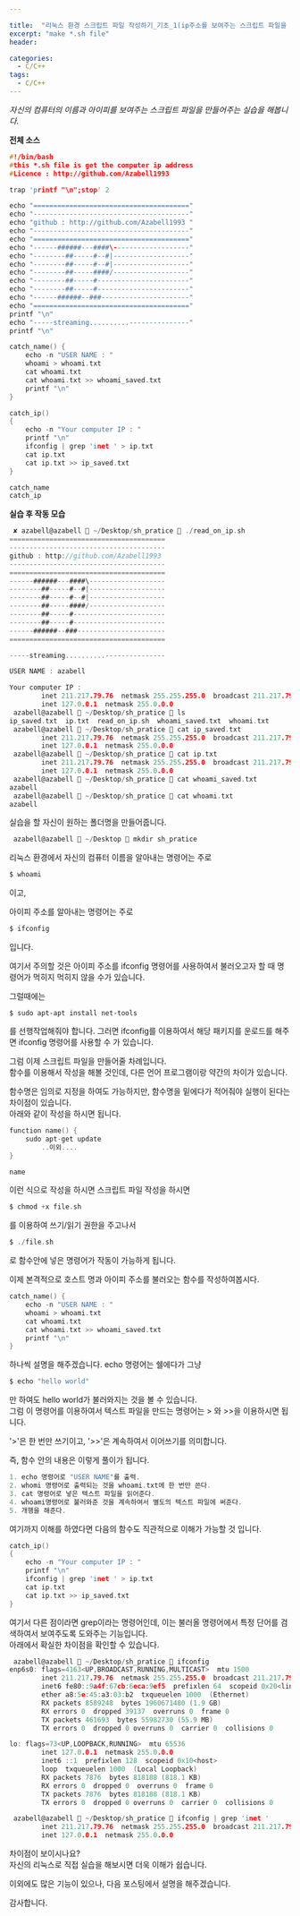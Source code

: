```yaml
---

title:  "리눅스 환경 스크립트 파일 작성하기_기초_1(ip주소를 보여주는 스크립트 파일을  만들어보자)"
excerpt: "make *.sh file"
header:

categories:
  - C/C++
tags:
  - C/C++
---
```


*자신의 컴퓨터의 이름과 아이피를 보여주는 스크립트 파일을 만들어주는 실습을 해봅니다.*  

**전체 소스**  
```c
#!/bin/bash
#this *.sh file is get the computer ip address
#Licence : http://github.com/Azabell1993

trap 'printf "\n";stop' 2

echo "======================================="
echo "---------------------------------------"
echo "github : http://github.com/Azabell1993 "
echo "---------------------------------------"
echo "======================================="
echo "------######---####\-------------------"
echo "--------##-----#--#|-------------------"
echo "--------##-----#--#|-------------------"
echo "--------##-----####/-------------------"
echo "--------##-----#-----------------------"
echo "--------##-----#-----------------------"
echo "------######--###----------------------"
echo "======================================="
printf "\n"
echo "-----streaming..........---------------"
printf "\n"

catch_name() {
	echo -n "USER NAME : "
	whoami > whoami.txt
	cat whoami.txt
	cat whoami.txt >> whoami_saved.txt
	printf "\n"
}

catch_ip()
{
	echo -n "Your computer IP : "
	printf "\n"
	ifconfig | grep 'inet ' > ip.txt
	cat ip.txt
	cat ip.txt >> ip_saved.txt
}

catch_name
catch_ip
```

**실습 후 작동 모습**  
```c
 ✘ azabell@azabell  ~/Desktop/sh_pratice  ./read_on_ip.sh
=======================================
---------------------------------------
github : http://github.com/Azabell1993
---------------------------------------
=======================================
------######---####\-------------------
--------##-----#--#|-------------------
--------##-----#--#|-------------------
--------##-----####/-------------------
--------##-----#-----------------------
--------##-----#-----------------------
------######--###----------------------
=======================================

-----streaming..........---------------

USER NAME : azabell

Your computer IP :
        inet 211.217.79.76  netmask 255.255.255.0  broadcast 211.217.79.255
        inet 127.0.0.1  netmask 255.0.0.0
 azabell@azabell  ~/Desktop/sh_pratice  ls
ip_saved.txt  ip.txt  read_on_ip.sh  whoami_saved.txt  whoami.txt
 azabell@azabell  ~/Desktop/sh_pratice  cat ip_saved.txt
        inet 211.217.79.76  netmask 255.255.255.0  broadcast 211.217.79.255
        inet 127.0.0.1  netmask 255.0.0.0
 azabell@azabell  ~/Desktop/sh_pratice  cat ip.txt
        inet 211.217.79.76  netmask 255.255.255.0  broadcast 211.217.79.255
        inet 127.0.0.1  netmask 255.0.0.0
 azabell@azabell  ~/Desktop/sh_pratice  cat whoami_saved.txt
azabell
 azabell@azabell  ~/Desktop/sh_pratice  cat whoami.txt
azabell
```



  
실습을 할 자신이 원하는 폴더명을 만들어줍니다.  
```c
 azabell@azabell  ~/Desktop  mkdir sh_pratice
```  

리눅스 환경에서 자신의 컴퓨터 이름을 알아내는 명령어는 주로  
```c
$ whoami
```  
이고,  

아이피 주소를 알아내는 명령어는 주로  
```c
$ ifconfig
```
입니다.  

여기서 주의할 것은 아이피 주소를 ifconfig 명령어를 사용하여서 불러오고자 할 때 명령어가 먹히지 먹히지 않을 수가 있습니다.  

그럴때에는  
```
$ sudo apt-apt install net-tools
```
를 선행작업해줘야 합니다. 그러면 ifconfig를 이용하여서 해당 패키지를 운로드를 해주면 ifconfig 명령어를 사용할 수 가 있습니다.  

그럼 이제 스크립트 파일을 만들어줄 차례입니다.  
함수를 이용해서 작성을 해볼 것인데, 다른 언어 프로그램이랑 약간의 차이가 있습니다.  

함수명은 임의로 지정을 하여도 가능하지만, 함수명을 밑에다가 적어줘야 실행이 된다는 차이점이 있습니다.  
아래와 같이 작성을 하시면 됩니다.  

```c
function name() {
	sudo apt-get update
		..이외....
}

name
```  

이런 식으로 작성을 하시면 스크립트 파일 작성을 하시면

```c
$ chmod +x file.sh
```  
를 이용하여 쓰기/읽기 권한을 주고나서  

```c
$ ./file.sh
```  

로 함수안에 넣은 명령어가 작동이 가능하게 됩니다.  

이제 본격적으로 호스트 명과 아이피 주소를 불러오는 함수를 작성하여봅시다.  

```c
catch_name() {
	echo -n "USER NAME : "
	whoami > whoami.txt
	cat whoami.txt
	cat whoami.txt >> whoami_saved.txt
	printf "\n"
}
```  

하나씩 설명을 해주겠습니다.
echo 명령어는 쉘에다가 그냥  
```c
$ echo "hello world"
```
만 하여도 hello world가 불러와지는 것을 볼 수 있습니다.  
그럼 이 명령어를 이용하여서 텍스트 파일을 만드는 명령어는 > 와 >>을 이용하시면 됩니다.  

  '>'은 한 번만 쓰기이고, '>>'은 계속하여서 이어쓰기를 의미합니다.  

즉, 함수 안의 내용은 이렇게 풀이가 됩니다.  
```c
1. echo 명령어로 "USER NAME"를 출력.
2. whomi 명령어로 출력되는 것을 whoami.txt에 한 번만 쓴다.
3. cat 명령어로 넣은 텍스트 파일을 읽어준다.
4. whoami명령어로 불러와준 것을 계속하여서 별도의 텍스트 파일에 써준다.
5. 개행을 해준다.
```  

여기까지 이해를 하였다면 다음의 함수도 직관적으로 이해가 가능할 것 입니다.  

```c
catch_ip()
{
	echo -n "Your computer IP : "
	printf "\n"
	ifconfig | grep 'inet ' > ip.txt
	cat ip.txt
	cat ip.txt >> ip_saved.txt
}
```  

여기서 다른 점이라면 grep이라는 명령어인데, 이는 불러올 명령어에서 특정 단어를 검색하여서  보여주도록 도와주는 기능입니다.  
아래에서 확실한 차이점을 확인할 수 있습니다.  

```c
 azabell@azabell  ~/Desktop/sh_pratice  ifconfig
enp6s0: flags=4163<UP,BROADCAST,RUNNING,MULTICAST>  mtu 1500
        inet 211.217.79.76  netmask 255.255.255.0  broadcast 211.217.79.255
        inet6 fe80::9a4f:67cb:6eca:9ef5  prefixlen 64  scopeid 0x20<link>
        ether a8:5e:45:a3:03:b2  txqueuelen 1000  (Ethernet)
        RX packets 8589248  bytes 1960671480 (1.9 GB)
        RX errors 0  dropped 39137  overruns 0  frame 0
        TX packets 461693  bytes 55982730 (55.9 MB)
        TX errors 0  dropped 0 overruns 0  carrier 0  collisions 0

lo: flags=73<UP,LOOPBACK,RUNNING>  mtu 65536
        inet 127.0.0.1  netmask 255.0.0.0
        inet6 ::1  prefixlen 128  scopeid 0x10<host>
        loop  txqueuelen 1000  (Local Loopback)
        RX packets 7876  bytes 818188 (818.1 KB)
        RX errors 0  dropped 0  overruns 0  frame 0
        TX packets 7876  bytes 818188 (818.1 KB)
        TX errors 0  dropped 0 overruns 0  carrier 0  collisions 0

 azabell@azabell  ~/Desktop/sh_pratice  ifconfig | grep 'inet '
        inet 211.217.79.76  netmask 255.255.255.0  broadcast 211.217.79.255
        inet 127.0.0.1  netmask 255.0.0.0
```  

차이점이 보이시나요?  
자신의 리눅스로 직접 실습을 해보시면 더욱 이해가 쉽습니다.  

이외에도 많은 기능이 있으나, 다음 포스팅에서 설명을 해주겠습니다.  

감사합니다.  
